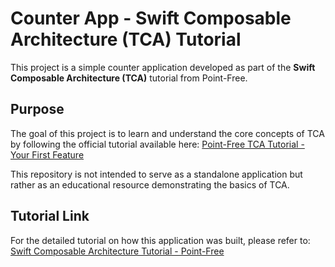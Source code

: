 # Counter App - Swift Composable Architecture (TCA) Tutorial

This project is a simple counter application developed as part of the **Swift Composable Architecture (TCA)** tutorial from Point-Free.

## Purpose

The goal of this project is to learn and understand the core concepts of TCA by following the official tutorial available here:
[Point-Free TCA Tutorial - Your First Feature](https://pointfreeco.github.io/swift-composable-architecture/main/tutorials/composablearchitecture/01-01-yourfirstfeature/)

This repository is not intended to serve as a standalone application but rather as an educational resource demonstrating the basics of TCA.

## Tutorial Link

For the detailed tutorial on how this application was built, please refer to:
[Swift Composable Architecture Tutorial - Point-Free](https://pointfreeco.github.io/swift-composable-architecture/main/tutorials/composablearchitecture/01-01-yourfirstfeature/)
